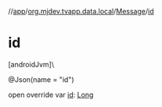 //[app](../../../index.md)/[org.mjdev.tvapp.data.local](../index.md)/[Message](index.md)/[id](id.md)

# id

[androidJvm]\

@Json(name = &quot;id&quot;)

open override var [id](id.md): [Long](https://kotlinlang.org/api/latest/jvm/stdlib/kotlin/-long/index.html)
